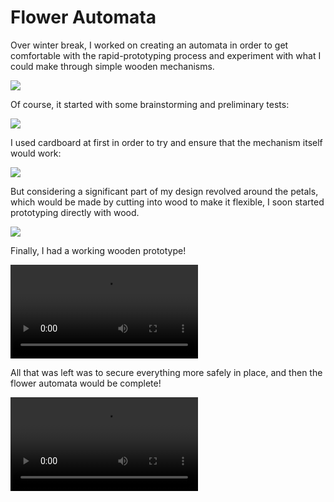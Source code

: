 # Flower Automata

Over winter break, I worked on creating an automata in order to get comfortable with the rapid-prototyping process and experiment with what I could make through simple wooden mechanisms.

![](https://eden-hen.github.io/pages/Automata/flowerautomata.jpg)

Of course, it started with some brainstorming and preliminary tests:

![](https://eden-hen.github.io/pages/Automata/brainstorming.jpg)

I used cardboard at first in order to try and ensure that the mechanism itself would work:

![](https://eden-hen.github.io/pages/Automata/cardboard.jpg)

But considering a significant part of my design revolved around the petals, which would be made by cutting into wood to make it flexible, I soon started prototyping directly with wood.

![](https://eden-hen.github.io/pages/Automata/lasercutting.jpg)

Finally, I had a working wooden prototype!

![](https://eden-hen.github.io/pages/Automata/woodprototype.mp4)

All that was left was to secure everything more safely in place, and then the flower automata would be complete!

![](https://eden-hen.github.io/pages/Automata/finalautomata.mp4)